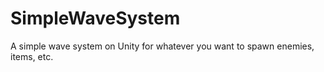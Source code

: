 # SimpleWaveSystem
A simple wave system on Unity for whatever you want to spawn enemies, items, etc.
